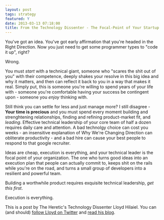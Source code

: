 ```yaml
---
layout: post
tags: strategy
featured: Y
date: 2013-03-13 07:18:00
title: From the Technology Dissenter - The Focal-Point of Your Startup
---
```

You've got an idea.  You've got early affirmation that you're headed in the Right Direction. Now you just need to get some programmer types to "code it up", right?

Wrong.

You must *start* with a technical giant, someone who "scares the shit out of you" with their competence, deeply shakes your resolve in this big idea and why it matters, and then can reflect it back to you in a way that makes it real.  Simply put, this is someone you're willing to spend years of your life with - someone you're comfortable having your success be contingent upon - someone you *enjoy* thinking with.

Still think you can settle for less and just manage more?  I still disagree - **Your time is precious** and you must spend every moment building and strenghtening relationships, finding and refining product-market fit, and *leading*.  Effective technical leadership of your core team of half a dozen requires daily care and attention. A bad technolgy choice can cost you weeks - an insensitive explanation of Why We're Changing Direction can obliterate productivity - and a bad hire can cause your best people to respond to that google recruiter.

Ideas are cheap, execution is everything, and your technical leader is the focal point of your organization.  The one who turns good ideas into an execution plan that people can actually commit to, keeps shit on the rails while you're on the road, and turns a small group of developers into a resilient and powerful team.

Building a worthwhile product requires exquisite technical leadership, *get this first*.

Execution is everything.

This is a post by The Heretic's Technology Dissenter Lloyd Hilaiel. You can (and should) [follow Lloyd on Twitter](https://twitter.com/lloydhilaiel) and [read his blog](http://lloyd.io/).